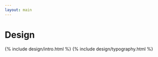 ```yaml
---
layout: main
---
```


<div class="design">
    <div class="container"><h1 class="huge">Design</h1></div>        
    {% include design/intro.html %}
    {% include design/typography.html %}
</div>
